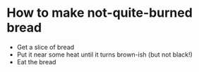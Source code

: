 # How to make not-quite-burned bread

* Get a slice of bread
* Put it near some heat until it turns brown-ish (but not black!)
* Eat the bread
